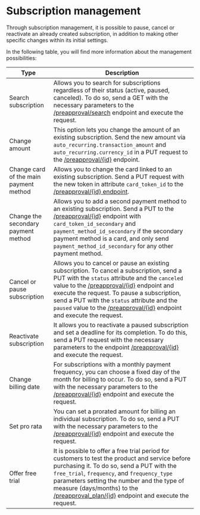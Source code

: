 # Subscription management

Through subscription management, it is possible to pause, cancel or reactivate an already created subscription, in addition to making other specific changes within its initial settings.

In the following table, you will find more information about the management possibilities:

| Type | Description |
|---|---|
| Search subscription | Allows you to search for subscriptions regardless of their status (active, paused, canceled). To do so, send a GET with the necessary parameters to the [/preapproval/search](/developers/en/reference/subscriptions/_preapproval_search/get) endpoint and execute the request.|
| Change amount | This option lets you change the amount of an existing subscription. Send the new amount via `auto_recurring.transaction_amount` and `auto_recurring.currency_id` in a PUT request to the [/preapproval/{id}](/developers/en/reference/subscriptions/_preapproval_plan_id/put) endpoint. |
| Change card of the main payment method | Allows you to change the card linked to an existing subscription. Send a PUT request with the new token in attribute `card_token_id` to the [/preapproval/{id} endpoint](/developers/en/reference/subscriptions/_preapproval_plan_id/put). |
| Change the secondary payment method | Allows you to add a second payment method to an existing subscription. Send a PUT to the [/preapproval/{id}](/developers/en/reference/subscriptions/_preapproval_plan_id/put) endpoint with `card_token_id_secondary` and `payment_method_id_secondary` if the secondary payment method is a card, and only send `payment_method_id_secondary` for any other payment method. |
| Cancel or pause subscription | Allows you to cancel or pause an existing subscription. To cancel a subscription, send a PUT with the `status` attribute and the `canceled` value to the [/preapproval/{id}](/developers/en/reference/subscriptions/_preapproval_id/put) endpoint and execute the request. To pause a subscription, send a PUT with the `status` attribute and the `paused` value to the [/preapproval/{id}](/developers/en/reference/subscriptions/_preapproval_id/put) endpoint and execute the request. |
| Reactivate subscription | It allows you to reactivate a paused subscription and set a deadline for its completion. To do this, send a PUT request with the necessary parameters to the endpoint [/preapproval/{id}](/developers/en/reference/subscriptions/_preapproval_id/put) and execute the request.|
| Change billing date | For subscriptions with a monthly payment frequency, you can choose a fixed day of the month for billing to occur. To do so, send a PUT with the necessary parameters to the [/preapproval/{id}](/developers/pt/reference/subscriptions/_preapproval_id/put) endpoint and execute the request. |
| Set pro rata | You can set a prorated amount for billing an individual subscription. To do so, send a PUT with the necessary parameters to the [/preapproval/{id}](/developers/pt/reference/subscriptions/_preapproval_id/put) endpoint and execute the request. |
| Offer free trial | It is possible to offer a free trial period for customers to test the product and service before purchasing it. To do so, send a PUT with the `free_trial`, `frequency`, and `frequency_type` parameters setting the number and the type of measure (days/months) to the [/preapproval_plan/{id}](/developers/en/reference/subscriptions/_preapproval_plan_id/put) endpoint and execute the request. |